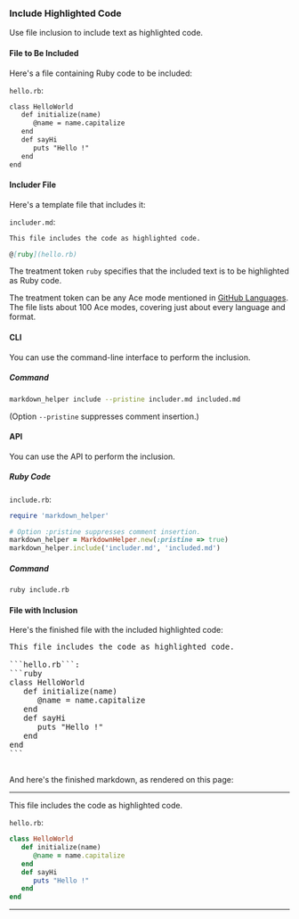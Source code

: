 ### Include Highlighted Code

Use file inclusion to include text as highlighted code.

#### File to Be Included

Here's a file containing Ruby code to be included:

```hello.rb```:
```markdown
class HelloWorld
   def initialize(name)
      @name = name.capitalize
   end
   def sayHi
      puts "Hello !"
   end
end
```

#### Includer File

Here's a template file that includes it:

```includer.md```:
```markdown
This file includes the code as highlighted code.

@[ruby](hello.rb)

```

The treatment token ```ruby``` specifies that the included text is to be highlighted as Ruby code.

The treatment token can be any Ace mode mentioned in [GitHub Languages](https://github.com/github/linguist/blob/master/lib/linguist/languages.yml).  The file lists about 100 Ace modes, covering just about every language and format.

#### CLI

You can use the command-line interface to perform the inclusion.

##### Command

```sh
markdown_helper include --pristine includer.md included.md
```

(Option ```--pristine``` suppresses comment insertion.)

#### API

You can use the API to perform the inclusion.

##### Ruby Code

```include.rb```:
```ruby
require 'markdown_helper'

# Option :pristine suppresses comment insertion.
markdown_helper = MarkdownHelper.new(:pristine => true)
markdown_helper.include('includer.md', 'included.md')
```

##### Command

```sh
ruby include.rb
```

#### File with Inclusion

Here's the finished file with the included highlighted code:

<pre>
This file includes the code as highlighted code.

```hello.rb```:
```ruby
class HelloWorld
   def initialize(name)
      @name = name.capitalize
   end
   def sayHi
      puts "Hello !"
   end
end
```

</pre>

And here's the finished markdown, as rendered on this page:

---

This file includes the code as highlighted code.

```hello.rb```:
```ruby
class HelloWorld
   def initialize(name)
      @name = name.capitalize
   end
   def sayHi
      puts "Hello !"
   end
end
```


---

